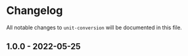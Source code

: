 # Changelog

All notable changes to `unit-conversion` will be documented in this file.

## 1.0.0 - 2022-05-25
